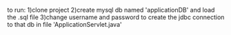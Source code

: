 to run:
1)clone project
2)create mysql db named 'applicationDB' and load the .sql file
3)change username and password to create the jdbc connection to that db in file 'ApplicationServlet.java'
